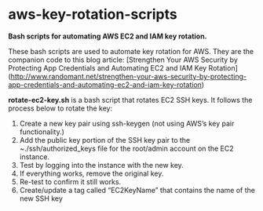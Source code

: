 # aws-key-rotation-scripts

**Bash scripts for automating AWS EC2 and IAM key rotation.**

These bash scripts are used to automate key rotation for AWS. They are the companion code to this blog article:
[Strengthen Your AWS Security by Protecting App Credentials and Automating EC2 and IAM Key Rotation]
(http://www.randomant.net/strengthen-your-aws-security-by-protecting-app-credentials-and-automating-ec2-and-iam-key-rotation)


<b>rotate-ec2-key.sh</b> is a bash script that rotates EC2 SSH keys. It follows the process below to rotate the key:
1. Create a new key pair using ssh-keygen (not using AWS’s key pair functionality.)
2. Add the public key portion of the SSH key pair to the ~./ssh/authorized_keys file for the root/admin account on the EC2 instance.
3. Test by logging into the instance with the new key.
4. If everything works, remove the original key.
5. Re-test to confirm it still works.
6. Create/update a tag called “EC2KeyName” that contains the name of the new SSH key
